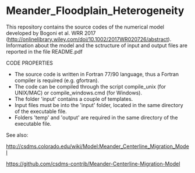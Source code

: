 # Meander_Floodplain_Heterogeneity
This repository contains the source codes of the numerical model developed by Bogoni et al. WRR 2017 (http://onlinelibrary.wiley.com/doi/10.1002/2017WR020726/abstract).
Information about the model and the sctructure of input and output files are reported in the file README.pdf


CODE PROPERTIES
* The source code is written in Fortran 77/90 language, thus a Fortran compiler is required (e.g. gfortran).
* The code can be compiled through the script compile_unix (for UNIX/MAC) or compile_windows.cmd (for Windows).
* The folder 'input' contains a couple of templates.
* Input files must be into the 'input' folder, located in the same directory of the executable file.
* Folders 'temp' and 'output' are required in the same directory of the executable file.

See also:

http://csdms.colorado.edu/wiki/Model:Meander_Centerline_Migration_Model

https://github.com/csdms-contrib/Meander-Centerline-Migration-Model

